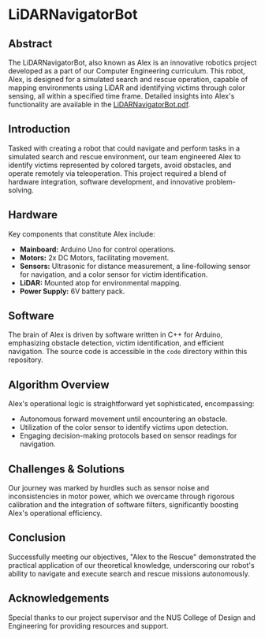 # LiDARNavigatorBot

## Abstract
The LiDARNavigatorBot, also known as Alex is an innovative robotics project developed as a part of our Computer Engineering curriculum. This robot, Alex, is designed for a simulated search and rescue operation, capable of mapping environments using LiDAR and identifying victims through color sensing, all within a specified time frame. Detailed insights into Alex's functionality are available in the [LiDARNavigatorBot.pdf](https://github.com/ymirmeddeb/LiDARNavigatorBot/blob/main/docs/LiDARNavigatorBot_report.pdf).

## Introduction
Tasked with creating a robot that could navigate and perform tasks in a simulated search and rescue environment, our team engineered Alex to identify victims represented by colored targets, avoid obstacles, and operate remotely via teleoperation. This project required a blend of hardware integration, software development, and innovative problem-solving.

## Hardware
Key components that constitute Alex include:
- **Mainboard:** Arduino Uno for control operations.
- **Motors:** 2x DC Motors, facilitating movement.
- **Sensors:** Ultrasonic for distance measurement, a line-following sensor for navigation, and a color sensor for victim identification.
- **LiDAR:** Mounted atop for environmental mapping.
- **Power Supply:** 6V battery pack.

## Software
The brain of Alex is driven by software written in C++ for Arduino, emphasizing obstacle detection, victim identification, and efficient navigation. The source code is accessible in the `code` directory within this repository.

## Algorithm Overview
Alex's operational logic is straightforward yet sophisticated, encompassing:
- Autonomous forward movement until encountering an obstacle.
- Utilization of the color sensor to identify victims upon detection.
- Engaging decision-making protocols based on sensor readings for navigation.

## Challenges & Solutions
Our journey was marked by hurdles such as sensor noise and inconsistencies in motor power, which we overcame through rigorous calibration and the integration of software filters, significantly boosting Alex's operational efficiency.

## Conclusion
Successfully meeting our objectives, "Alex to the Rescue" demonstrated the practical application of our theoretical knowledge, underscoring our robot's ability to navigate and execute search and rescue missions autonomously.

## Acknowledgements
Special thanks to our project supervisor and the NUS College of Design and Engineering for providing resources and support.


